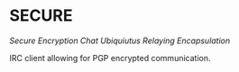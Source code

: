 SECURE
======
_Secure Encryption Chat Ubiquiutus Relaying Encapsulation_

IRC client allowing for PGP encrypted communication.
